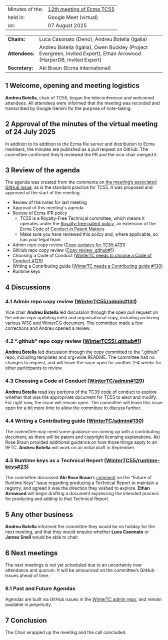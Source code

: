 |                 |                                                                             |
|:----------------|:----------------------------------------------------------------------------|
| Minutes of the: | [12th meeting of Ecma TC55](https://github.com/WinterTC55/admin/issues/133) |
| held in:        | Google Meet (virtual)                                                       |
| on:             | 07 August 2025                                                              |

|                |                                                                                                                      |
|:---------------|:---------------------------------------------------------------------------------------------------------------------|
| **Chairs:**    | Luca Casonato (Deno), Andreu Botella (Igalia)                                                                        |
| **Attendees:** | Andreu Botella (Igalia), Owen Buckley (Project Evergreen, Invited Expert), Ethan Arrowood (HarperDB, Invited Expert) |
| **Secretary:** | Aki Braun (Ecma International)                                                                                       |


## 1 Welcome, opening and meeting logistics

**Andreu Botella**, chair of TC55, began the teleconference and welcomed attendees. All attendees were informed that the meeting was recorded and transcribed by Google Gemini for the purpose of note-taking.

## 2 Approval of the minutes of the virtual meeting of 24 July 2025

In addition to its addition to the Ecma file server and distribution to Ecma members, the minutes are published as a pull request on GitHub. The committee confirmed they’d reviewed the PR and the vice chair merged it.

## 3 Review of the agenda

The agenda was created from the comments on [the meeting’s associated GitHub issue](https://github.com/WinterTC55/admin/issues/133), as is the standard practice for TC55. It was proposed and approved at the start of the meeting.

* Review of the notes for last meeting
* Approval of this meeting's agenda
* Review of Ecma IPR policy
  * TC55 is a Royalty-Free Technical committee, which means it operates under the [Royalty-free patent policy](https://ecma-international.org/policies/by-ipr/royalty-free-patent-policy-extension-option/), an extension of the Ecma [Code of Conduct in Patent Matters](https://ecma-international.org/policies/by-ipr/code-of-conduct-in-patent-matters/)
  * Make sure you have reviewed this policy and, where applicable, so has your legal team
* Admin repo copy review ([Copy updates for TC55 \#131](https://github.com/WinterTC55/admin/pull/131))
* GitHub repo copy review ([Copy review .github\#1](https://github.com/WinterTC55/.github/issues/1))
* Choosing a Code of Conduct ([WinterTC needs to choose a Code of Conduct \#129](https://github.com/WinterTC55/admin/issues/129))
* Writing a Contributing guide ([WinterTC needs a Contributing guide \#130](https://github.com/WinterTC55/admin/issues/130))
* Runtime keys

## 4 Discussions

### 4.1 Admin repo copy review ([WinterTC55/admin\#131](https://github.com/WinterTC55/admin/pull/131))

Vice chair **Andreu Botella** led discussion through the open pull request on the admin repo updating meta and organisational copy, including archiving various W3C and WinterCG document. The committee made a few corrections and Andreu opened a review.

### 4.2 “.github” repo copy review ([WinterTC55/.github\#1](https://github.com/WinterTC55/.github/issues/1))

**Andreu Botella** led discussion through the copy committed to the “.github” repo, including templates and org-wide README. The committee had no changes to request, and will leave the issue open for another 2-4 weeks for other participants to review.

### 4.3 Choosing a Code of Conduct ([WinterTC/admin\#129](https://github.com/WinterTC55/admin/issues/129))

**Andreu Botella** read key portions of the TC39 code of conduct to explore whether that was the appropriate document for TC55 to elect and modify. For right now, the issue will remain open. The committee will leave this issue open for a bit more time to allow the committee to discuss further.

### 4.4 Writing a Contributing guide ([WinterTC/admin\#130](https://github.com/WinterTC55/admin/issues/130))

The committee may need some guidance on coming up with a contributing document, as there will be patent and copyright licensing explanations. Aki Rose Braun provided additional guidance on how those things apply to an RFTC. **Andreu Botella** will work on an initial draft in September.

### 4.5 Runtime keys as a Technical Report ([WinterTC55/runtime-keys\#23](https://github.com/WinterTC55/runtime-keys/issues/23))

The committee discussed **Aki Rose Braun**’s [comment](https://github.com/WinterTC55/runtime-keys/issues/23#issuecomment-3117468534) on the “Future of Runtime Keys” issue regarding producing a Technical Report to maintain a registry, and agreed it was the direction they wished to explore. **Ethan Arrowood** will begin drafting a document expressing the intended process for producing and adding to that Technical Report.

## 5 Any other business

**Andreu Botella** informed the committee they would be on holiday for the next meeting, and that they would enquire whether **Luca Casonato** or **James Snell** would be able to chair.

## 6 Next meetings

The next meetings is not yet scheduled due to an uncertainty over attendance and quorum. It will be announced on the committee’s GitHub Issues ahead of time.

### 6.1 Past and Future Agendas

Agendas are built via GitHub issues in the [WinterTC admin repo](https://github.com/WinterTC55/admin/issues/), and remain available in perpetuity.

## 7 Conclusion

The Chair wrapped up the meeting and the call concluded.
